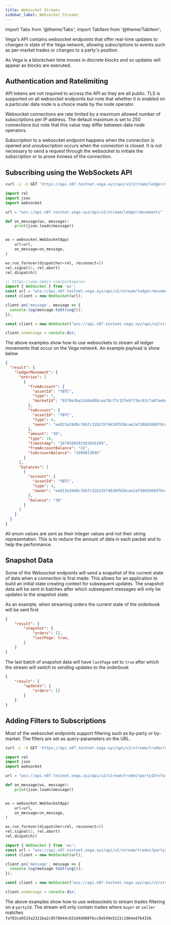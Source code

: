 ```yaml
---
title: Websocket Streams
sidebar_label: Websocket Streams
---
```

import Tabs from '@theme/Tabs';
import TabItem from '@theme/TabItem';


Vega's API contains websocket endpoints that offer real-time updates to changes in state of the Vega network, allowing subscriptions to events such as per-market trades or changes to a party's position.

As Vega is a blockchain time moves in discrete blocks and so updates will appear as blocks are executed.

## Authentication and Ratelimiting

API tokens are not required to access the API as they are all public. TLS is supported on all websocket endpoints but note that whether it is enabled on a particular data node is a choice made by the node operator.

Websocket connections are rate limited by a maximum allowed number of subscriptions per IP address. The default maximum is set to 250 connections but note that this value may differ between data node operators.

Subscription to a websocket endpoint happens when the connection is opened and unsubscription occurs when the connection is closed. It is not necessary to send a request through the websocket to initiate the subscription or to prove liviness of the connection.


## Subscribing using the WebSockets API

<Tabs>
<TabItem value="bash" label="Bash">

```bash
curl -L -X GET 'https://api.n07.testnet.vega.xyz/api/v2/stream/ledger/movements'
```

</TabItem>


<TabItem value="py" label="Python">

```py
import rel
import json
import websocket

url = "wss://api.n07.testnet.vega.xyz/api/v2/stream/ledger/movements"

def on_message(ws, message):
    print(json.loads(message))


ws = websocket.WebSocketApp(
    url=url,
    on_message=on_message,
)

ws.run_forever(dispatcher=rel, reconnect=5)
rel.signal(2, rel.abort)
rel.dispatch()
```

</TabItem>

<TabItem value="njs" label="Node">

```javascript
// https://www.npmjs.com/package/ws
import { WebSocket } from 'ws';
const url = "wss://api.n07.testnet.vega.xyz/api/v2/stream/ledger/movements";
const client = new WebSocket(url);

client.on('message', message => {
  console.log(message.toString());
});
```

</TabItem>

<TabItem value="js" label="Browser">

```javascript
const client = new WebSocket("wss://api.n07.testnet.vega.xyz/api/v2/stream/ledger/movements");

client.onmessage = console.dir;
```

</TabItem>
</Tabs>

The above examples show how to use websockets to stream all ledger movements that occur on the Vega network. An example payload is show below

```json
{
  "result": {
    "ledgerMovement": {
      "entries": [
        {
          "fromAccount": {
            "assetId": "fBTC",
            "type": 7,
            "marketId": "0570e3ba31dda99bcaa78cf7c32fe97f3ec93c7a87ae6efd41fc524defa1bef2"
          },
          "toAccount": {
            "assetId": "fBTC",
            "type": 4,
            "owner": "ee023a39d8c76b7c32b235f4620fb50cae2af3068368979c41eaeb519ce8d3fd"
          },
          "amount": "30",
          "type": 10,
          "timestamp": "1679568591503926199",
          "fromAccountBalance": "31",
          "toAccountBalance": "3999823695"
        }
      ],
      "balances": [
        {
          "account": {
            "assetId": "fBTC",
            "type": 4,
            "owner": "ee023a39d8c76b7c32b235f4620fb50cae2af3068368979c41eaeb519ce8d3fd"
          },
          "balance": "30"
        }
      ]
    }
  }
}
```

All enum values are sent as their integer values and not their string representation. This is to reduce the amount of data in each packet and to help the performance.

## Snapshot Data

Some of the Websocket endpoints will send a snapshot of the current state of data when a connection is first made. This allows for an application to build an initial state creating context for subsequent updates. The snapshot data will be sent in batches after which subsequent messages will only be updates to the snapshot state.

As an example, when streaming orders the current state of the orderbook will be sent first

```json
{
    "result": {
        "snapshot": {
            "orders": [],
            "lastPage: true,
        }
    }
}
```

The last batch of snapshot data will have `lastPage` set to `true` after which the stream will switch to sending updates to the orderbook


```json
{
    "result": {
        "updates": {
            "orders": []
        }
    }
}
```


## Adding Filters to Subscriptions

Most of the websocket endpoints support filtering such as by-party or by-market. The filters are set as query-parameters on the URL. 

<Tabs>
<TabItem value="bash" label="Bash">

```bash
curl -L -X GET 'https://api.n07.testnet.vega.xyz/api/v2/stream/trades?api.n07.testnet.vega.xyz/api/v2/stream/trades?partyId?=faf83ce0533a2321ba2c0570844c631d4d888f6cc0e549e5222c1964ed764338'
```

</TabItem>


<TabItem value="py" label="Python">

```py
import rel
import json
import websocket

url = "wss://api.n07.testnet.vega.xyz/api/v2/stream/trades?partyId?=faf83ce0533a2321ba2c0570844c631d4d888f6cc0e549e5222c1964ed764338"

def on_message(ws, message):
    print(json.loads(message))


ws = websocket.WebSocketApp(
    url=url,
    on_message=on_message,
)

ws.run_forever(dispatcher=rel, reconnect=5)
rel.signal(2, rel.abort)
rel.dispatch()
```

</TabItem>

<TabItem value="njs" label="Node">

```js
import { WebSocket } from 'ws';
const url = "wss://api.n07.testnet.vega.xyz/api/v2/stream/trades?partyId?=faf83ce0533a2321ba2c0570844c631d4d888f6cc0e549e5222c1964ed764338";
const client = new WebSocket(url);

client.on('message', message => {
  console.log(message.toString());
});
```

</TabItem>
<TabItem value="js" label="Browser">

```javascript
const client = new WebSocket("wss://api.n07.testnet.vega.xyz/api/v2/stream/trades?partyId?=faf83ce0533a2321ba2c0570844c631d4d888f6cc0e549e5222c1964ed764338");

client.onmessage = console.dir;
```

</TabItem>

</Tabs>

The above examples show how to use websockets to stream trades filtering on a `partyId`. The stream will only contain trades where `buyer` or `seller` matches `faf83ce0533a2321ba2c0570844c631d4d888f6cc0e549e5222c1964ed764338`.

